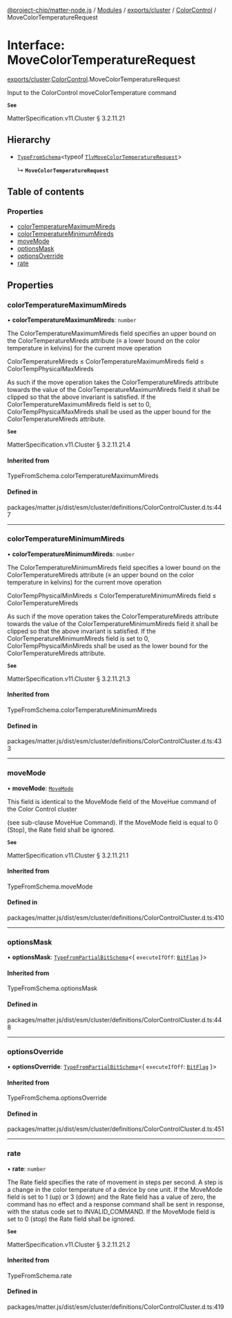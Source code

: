 [@project-chip/matter-node.js](../README.md) / [Modules](../modules.md) / [exports/cluster](../modules/exports_cluster.md) / [ColorControl](../modules/exports_cluster.ColorControl.md) / MoveColorTemperatureRequest

# Interface: MoveColorTemperatureRequest

[exports/cluster](../modules/exports_cluster.md).[ColorControl](../modules/exports_cluster.ColorControl.md).MoveColorTemperatureRequest

Input to the ColorControl moveColorTemperature command

**`See`**

MatterSpecification.v11.Cluster § 3.2.11.21

## Hierarchy

- [`TypeFromSchema`](../modules/exports_tlv.md#typefromschema)\<typeof [`TlvMoveColorTemperatureRequest`](../modules/exports_cluster.ColorControl.md#tlvmovecolortemperaturerequest)\>

  ↳ **`MoveColorTemperatureRequest`**

## Table of contents

### Properties

- [colorTemperatureMaximumMireds](exports_cluster.ColorControl.MoveColorTemperatureRequest.md#colortemperaturemaximummireds)
- [colorTemperatureMinimumMireds](exports_cluster.ColorControl.MoveColorTemperatureRequest.md#colortemperatureminimummireds)
- [moveMode](exports_cluster.ColorControl.MoveColorTemperatureRequest.md#movemode)
- [optionsMask](exports_cluster.ColorControl.MoveColorTemperatureRequest.md#optionsmask)
- [optionsOverride](exports_cluster.ColorControl.MoveColorTemperatureRequest.md#optionsoverride)
- [rate](exports_cluster.ColorControl.MoveColorTemperatureRequest.md#rate)

## Properties

### colorTemperatureMaximumMireds

• **colorTemperatureMaximumMireds**: `number`

The ColorTemperatureMaximumMireds field specifies an upper bound on the ColorTemperatureMireds attribute (≡
a lower bound on the color temperature in kelvins) for the current move operation

ColorTemperatureMireds ≤ ColorTemperatureMaximumMireds field ≤ ColorTempPhysicalMaxMireds

As such if the move operation takes the ColorTemperatureMireds attribute towards the value of the
ColorTemperatureMaximumMireds field it shall be clipped so that the above invariant is satisfied. If the
ColorTemperatureMaximumMireds field is set to 0, ColorTempPhysicalMaxMireds shall be used as the upper bound
for the ColorTemperatureMireds attribute.

**`See`**

MatterSpecification.v11.Cluster § 3.2.11.21.4

#### Inherited from

TypeFromSchema.colorTemperatureMaximumMireds

#### Defined in

packages/matter.js/dist/esm/cluster/definitions/ColorControlCluster.d.ts:447

___

### colorTemperatureMinimumMireds

• **colorTemperatureMinimumMireds**: `number`

The ColorTemperatureMinimumMireds field specifies a lower bound on the ColorTemperatureMireds attribute (≡
an upper bound on the color temperature in kelvins) for the current move operation

ColorTempPhysicalMinMireds ≤ ColorTemperatureMinimumMireds field ≤ ColorTemperatureMireds

As such if the move operation takes the ColorTemperatureMireds attribute towards the value of the
ColorTemperatureMinimumMireds field it shall be clipped so that the above invariant is satisfied. If the
ColorTemperatureMinimumMireds field is set to 0, ColorTempPhysicalMinMireds shall be used as the lower bound
for the ColorTemperatureMireds attribute.

**`See`**

MatterSpecification.v11.Cluster § 3.2.11.21.3

#### Inherited from

TypeFromSchema.colorTemperatureMinimumMireds

#### Defined in

packages/matter.js/dist/esm/cluster/definitions/ColorControlCluster.d.ts:433

___

### moveMode

• **moveMode**: [`MoveMode`](../enums/exports_cluster.ColorControl.MoveMode.md)

This field is identical to the MoveMode field of the MoveHue command of the Color Control cluster

(see sub-clause MoveHue Command). If the MoveMode field is equal to 0 (Stop), the Rate field shall be
ignored.

**`See`**

MatterSpecification.v11.Cluster § 3.2.11.21.1

#### Inherited from

TypeFromSchema.moveMode

#### Defined in

packages/matter.js/dist/esm/cluster/definitions/ColorControlCluster.d.ts:410

___

### optionsMask

• **optionsMask**: [`TypeFromPartialBitSchema`](../modules/exports_schema.md#typefrompartialbitschema)\<\{ `executeIfOff`: [`BitFlag`](../modules/exports_schema.md#bitflag)  }\>

#### Inherited from

TypeFromSchema.optionsMask

#### Defined in

packages/matter.js/dist/esm/cluster/definitions/ColorControlCluster.d.ts:448

___

### optionsOverride

• **optionsOverride**: [`TypeFromPartialBitSchema`](../modules/exports_schema.md#typefrompartialbitschema)\<\{ `executeIfOff`: [`BitFlag`](../modules/exports_schema.md#bitflag)  }\>

#### Inherited from

TypeFromSchema.optionsOverride

#### Defined in

packages/matter.js/dist/esm/cluster/definitions/ColorControlCluster.d.ts:451

___

### rate

• **rate**: `number`

The Rate field specifies the rate of movement in steps per second. A step is a change in the color
temperature of a device by one unit. If the MoveMode field is set to 1 (up) or 3 (down) and the Rate field
has a value of zero, the command has no effect and a response command shall be sent in response, with the
status code set to INVALID_COMMAND. If the MoveMode field is set to 0 (stop) the Rate field shall be ignored.

**`See`**

MatterSpecification.v11.Cluster § 3.2.11.21.2

#### Inherited from

TypeFromSchema.rate

#### Defined in

packages/matter.js/dist/esm/cluster/definitions/ColorControlCluster.d.ts:419
